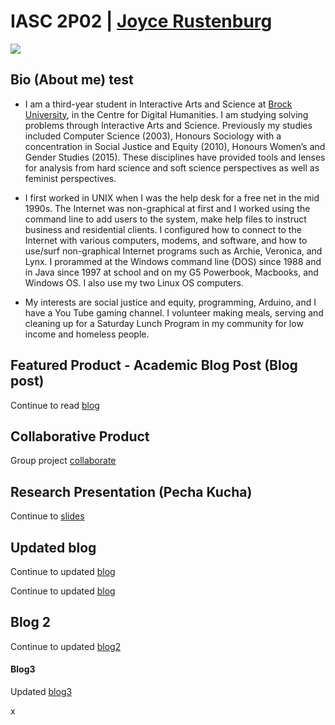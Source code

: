 #  IASC 2P02 | [Joyce Rustenburg](https://twitter.com/rustenburg_J)

![](images/rustenburgJ-AboutMe.png)

## Bio (About me) test

- I am a third-year student in Interactive Arts and Science at [Brock University](https://brocku.ca/humanities/humanities-research/humanities-research/humanities-research-institute), in the Centre for Digital Humanities. I am studying solving problems through Interactive Arts and Science. Previously my studies included Computer Science (2003), Honours Sociology with a concentration in Social Justice and Equity (2010), Honours Women’s and Gender Studies (2015). These disciplines have provided tools and lenses for analysis from hard science and soft science perspectives as well as feminist perspectives.

- I first worked in UNIX when I was the help desk for a free net in the mid 1990s. The Internet was non-graphical at first and I worked using the command line to add users to the system, make help files to instruct business and residential clients. I configured how to connect to the Internet with various computers, modems, and software, and how to use/surf non-graphical Internet programs such as Archie, Veronica, and Lynx. I prorammed at the Windows command line (DOS) since 1988 and in Java since 1997 at school and on my G5 Powerbook, Macbooks, and Windows OS. I also use my two Linux OS computers.

- My interests are social justice and equity, programming, Arduino, and I have a You Tube gaming channel. I volunteer making meals, serving and cleaning up for a Saturday Lunch Program in my community for low income and homeless people.


## Featured Product - Academic Blog Post (Blog post)

Continue to read [blog](https://rustenburgJ.github.io/IASC-2P02/blog)

## Collaborative Product

Group project [collaborate](https://rustenburgJ.github.io/IASC-2P02/collaborate.html) 


## Research Presentation (Pecha Kucha)

Continue to [slides](https://rustenburgj.github.io/IASC-2P02/reveal/reveal_working/index.html)


## Updated blog

Continue to updated [blog](https://rustenburgJ.github.io/IASC-2P02/blogupdated)



Continue to updated [blog](https://rustenburgJ.github.io/IASC-2P02/docs/blog)

##  Blog 2
Continue to updated [blog2](https://rustenburgJ.github.io/IASC-2P02/blog2)

####  Blog3

Updated [blog3](https://rustenburgJ.github.io/IASC-2P02/blog3)


x
